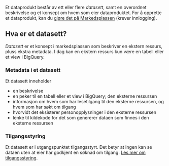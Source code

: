Et dataprodukt består av ett eller flere _datasett_, samt en overordnet beskrivelse og et konsept om hvem som eier dataproduktet.
For å opprette et dataprodukt, kan du [gjøre det på Markedsplassen](https://data.intern.nav.no/dataproduct/new) (krever innlogging).

<object data="/img/flyt-markedsplassen.svg" type="image/svg+xml"></object>

## Hva er et datasett?

_Datasett_ er et konsept i markedsplassen som beskriver en ekstern ressurs, pluss ekstra metadata.
I dag kan en ekstern ressurs kun være en tabell eller et view i BigQuery.

### Metadata i et datasett

Et datasett inneholder

- en beskrivelse
- en peker til en tabell eller et view i BigQuery; den eksterne ressursen
- informasjon om hvem som har lesetilgang til den eksterne ressursen, og hvem som har søkt om tilgang
- hvorvidt det eksisterer personopplysninger i den eksterne ressursen
- lenke til kildekode for det som genererer dataen som finnes i den eksterne ressursen

### Tilgangsstyring

Et datasett er i utgangspunktet tilgangsstyrt.
Det betyr at ingen kan se dataen uten at eier har godkjent en søknad om tilgang.
[Les mer om tilgangsstyring](tilgangsstyring.md).